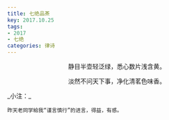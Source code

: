 ```yaml
---
title: 七绝品茶
key: 2017.10.25
tags: 
- 2017
- 七绝
categories: 律诗
---
```


<p align="center">静目半壶轻泛绿，悉心数片浅含黄。
</p>
<p align="center">淡然不问天下事，净化清茗色味香。
</p>
_小注：_

```
昨天老同学給我“谨言慎行”的进言，得益，有感。
```